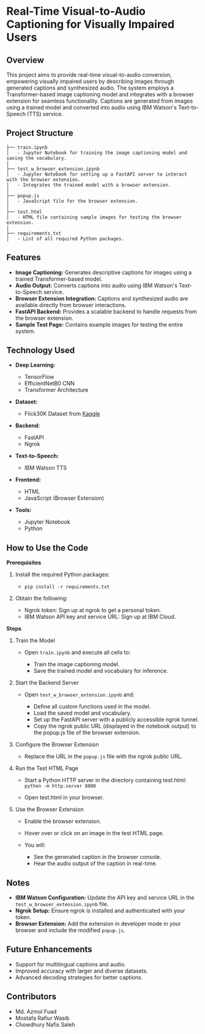 # Real-Time Visual-to-Audio Captioning for Visually Impaired Users

## Overview
This project aims to provide real-time visual-to-audio conversion, empowering visually impaired users by describing images through generated captions and synthesized audio. 
The system employs a Transformer-based image captioning model and integrates with a browser extension for seamless functionality. 
Captions are generated from images using a trained model and converted into audio using IBM Watson's Text-to-Speech (TTS) service.

## Project Structure

```
├── train.ipynb
│   - Jupyter Notebook for training the image captioning model and saving the vocabulary.
│
├── test_w_browser_extension.ipynb
│   - Jupyter Notebook for setting up a FastAPI server to interact with the browser extension.
│   - Integrates the trained model with a browser extension.
│
├── popup.js
│   - JavaScript file for the browser extension.
│
├── test.html
│   - HTML file containing sample images for testing the browser extension.
│
├── requirements.txt
│   - List of all required Python packages.
```

## Features

 - **Image Captioning:** Generates descriptive captions for images using a trained Transformer-based model.
 - **Audio Output:** Converts captions into audio using IBM Watson's Text-to-Speech service.
 - **Browser Extension Integration:** Captions and synthesized audio are available directly from browser interactions.
 - **FastAPI Backend:** Provides a scalable backend to handle requests from the browser extension.
 - **Sample Test Page:** Contains example images for testing the entire system.

## Technology Used

 - **Deep Learning:**
   
     - TensorFlow
     - EfficientNetB0 CNN
     - Transformer Architecture
  
 - **Dataset:**
   
     - Flick30K Dataset from [Kaggle](https://www.kaggle.com/datasets/hsankesara/flickr-image-dataset)
 
 - **Backend:**

    - FastAPI
    - Ngrok
 
 - **Text-to-Speech:**
   
    - IBM Watson TTS
 
 - **Frontend:**
 
    - HTML
    - JavaScript (Browser Extension)

 - **Tools:**
   
    - Jupyter Notebook
    - Python

## How to Use the Code

**Prerequisites**

1. Install the required Python packages:

    - ```pip install -r requirements.txt```

2. Obtain the following:

   - Ngrok token: Sign up at ngrok to get a personal token.
   - IBM Watson API key and service URL: Sign up at IBM Cloud.

**Steps**

1. Train the Model

   - Open ```train.ipynb``` and execute all cells to:
     
     - Train the image captioning model.
     - Save the trained model and vocabulary for inference.

2. Start the Backend Server
   
   - Open ```test_w_browser_extension.ipynb``` and:
     
     - Define all custom functions used in the model.
     - Load the saved model and vocabulary.
     - Set up the FastAPI server with a publicly accessible ngrok tunnel.
     - Copy the ngrok public URL (displayed in the notebook output) to the popup.js file of the browser extension.

4. Configure the Browser Extension

   - Replace the URL in the ```popup.js``` file with the ngrok public URL.

4. Run the Test HTML Page

   - Start a Python HTTP server in the directory containing test.html: ```python -m http.server 8000```
     
   - Open test.html in your browser.

5. Use the Browser Extension

   - Enable the browser extension.
   - Hover over or click on an image in the test HTML page.
   - You will:

     - See the generated caption in the browser console.
     - Hear the audio output of the caption in real-time.

## Notes

 - **IBM Watson Configuration:** Update the API key and service URL in the ```test_w_browser_extension.ipynb``` file.
 - **Ngrok Setup:** Ensure ngrok is installed and authenticated with your token.
 - **Browser Extension:** Add the extension in developer mode in your browser and include the modified ```popup.js```.

## Future Enhancements

 - Support for multilingual captions and audio.
 - Improved accuracy with larger and diverse datasets.
 - Advanced decoding strategies for better captions.

## Contributors

 - Md. Azmol Fuad
 - Mostafa Rafiur Wasib
 - Chowdhury Nafis Saleh
